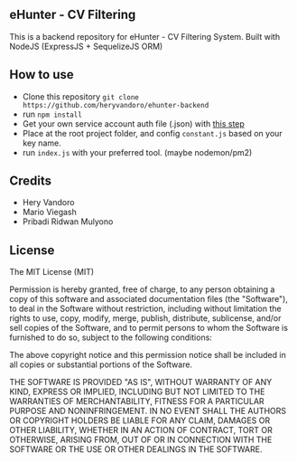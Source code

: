 ## eHunter - CV Filtering
This is a backend repository for eHunter - CV Filtering System. Built with NodeJS (ExpressJS + SequelizeJS ORM)

## How to use
- Clone this repository `git clone https://github.com/heryvandoro/ehunter-backend`
- run `npm install`
- Get your own service account auth file (.json) with [this step](https://cloud.google.com/vision/docs/auth)
- Place at the root project folder, and config `constant.js` based on your key name. 
- run `index.js` with your preferred tool. (maybe nodemon/pm2)

## Credits
* Hery Vandoro
* Mario Viegash
* Pribadi Ridwan Mulyono

## License
The MIT License (MIT)

Permission is hereby granted, free of charge, to any person obtaining a copy of this software and associated documentation files (the "Software"), to deal in the Software without restriction, including without limitation the rights to use, copy, modify, merge, publish, distribute, sublicense, and/or sell copies of the Software, and to permit persons to whom the Software is furnished to do so, subject to the following conditions:

The above copyright notice and this permission notice shall be included in all copies or substantial portions of the Software.

THE SOFTWARE IS PROVIDED "AS IS", WITHOUT WARRANTY OF ANY KIND, EXPRESS OR IMPLIED, INCLUDING BUT NOT LIMITED TO THE WARRANTIES OF MERCHANTABILITY, FITNESS FOR A PARTICULAR PURPOSE AND NONINFRINGEMENT. IN NO EVENT SHALL THE AUTHORS OR COPYRIGHT HOLDERS BE LIABLE FOR ANY CLAIM, DAMAGES OR OTHER LIABILITY, WHETHER IN AN ACTION OF CONTRACT, TORT OR OTHERWISE, ARISING FROM, OUT OF OR IN CONNECTION WITH THE SOFTWARE OR THE USE OR OTHER DEALINGS IN THE SOFTWARE.
